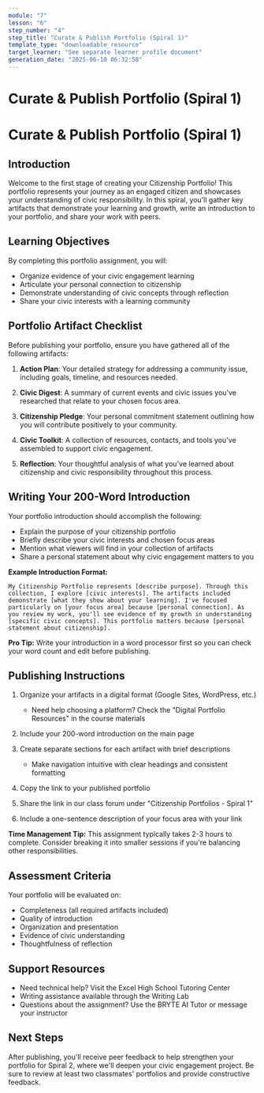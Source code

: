 ```yaml
---
module: "7"
lesson: "6"
step_number: "4"
step_title: "Curate & Publish Portfolio (Spiral 1)"
template_type: "downloadable_resource"
target_learner: "See separate learner profile document"
generation_date: "2025-06-10 06:32:58"
---
```


# Curate & Publish Portfolio (Spiral 1)

# Curate & Publish Portfolio (Spiral 1)

## Introduction
Welcome to the first stage of creating your Citizenship Portfolio! This portfolio represents your journey as an engaged citizen and showcases your understanding of civic responsibility. In this spiral, you'll gather key artifacts that demonstrate your learning and growth, write an introduction to your portfolio, and share your work with peers.

## Learning Objectives
By completing this portfolio assignment, you will:
* Organize evidence of your civic engagement learning
* Articulate your personal connection to citizenship
* Demonstrate understanding of civic concepts through reflection
* Share your civic interests with a learning community

## Portfolio Artifact Checklist

Before publishing your portfolio, ensure you have gathered all of the following artifacts:

1. **Action Plan**: Your detailed strategy for addressing a community issue, including goals, timeline, and resources needed.

2. **Civic Digest**: A summary of current events and civic issues you've researched that relate to your chosen focus area.

3. **Citizenship Pledge**: Your personal commitment statement outlining how you will contribute positively to your community.

4. **Civic Toolkit**: A collection of resources, contacts, and tools you've assembled to support civic engagement.

5. **Reflection**: Your thoughtful analysis of what you've learned about citizenship and civic responsibility throughout this process.

## Writing Your 200-Word Introduction

Your portfolio introduction should accomplish the following:
* Explain the purpose of your citizenship portfolio
* Briefly describe your civic interests and chosen focus areas
* Mention what viewers will find in your collection of artifacts
* Share a personal statement about why civic engagement matters to you

**Example Introduction Format:**
```
My Citizenship Portfolio represents [describe purpose]. Through this collection, I explore [civic interests]. The artifacts included demonstrate [what they show about your learning]. I've focused particularly on [your focus area] because [personal connection]. As you review my work, you'll see evidence of my growth in understanding [specific civic concepts]. This portfolio matters because [personal statement about citizenship].
```

**Pro Tip:** Write your introduction in a word processor first so you can check your word count and edit before publishing.

## Publishing Instructions

1. Organize your artifacts in a digital format (Google Sites, WordPress, etc.)
   * Need help choosing a platform? Check the "Digital Portfolio Resources" in the course materials

2. Include your 200-word introduction on the main page

3. Create separate sections for each artifact with brief descriptions
   * Make navigation intuitive with clear headings and consistent formatting

4. Copy the link to your published portfolio

5. Share the link in our class forum under "Citizenship Portfolios - Spiral 1"

6. Include a one-sentence description of your focus area with your link

**Time Management Tip:** This assignment typically takes 2-3 hours to complete. Consider breaking it into smaller sessions if you're balancing other responsibilities.

## Assessment Criteria

Your portfolio will be evaluated on:
* Completeness (all required artifacts included)
* Quality of introduction
* Organization and presentation
* Evidence of civic understanding
* Thoughtfulness of reflection

## Support Resources
* Need technical help? Visit the Excel High School Tutoring Center
* Writing assistance available through the Writing Lab
* Questions about the assignment? Use the BRYTE AI Tutor or message your instructor

## Next Steps

After publishing, you'll receive peer feedback to help strengthen your portfolio for Spiral 2, where we'll deepen your civic engagement project. Be sure to review at least two classmates' portfolios and provide constructive feedback.